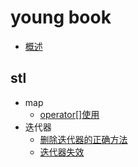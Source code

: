 
# young book

* [概述](README.md)

## stl

* map
    * [operator[]使用](stl/map/operator[]使用.md)
* 迭代器
    * [删除迭代器的正确方法](stl/迭代器/删除迭代器的正确方法.md)
    * [迭代器失效](stl/迭代器/迭代器失效.md)
